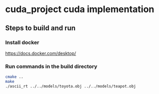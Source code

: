 # cuda_project cuda implementation

## Steps to build and run

### Install docker

<https://docs.docker.com/desktop/>

### Run commands in the build directory

```bash
cmake ..
make
./ascii_rt ../../models/toyota.obj ../../models/teapot.obj
```
